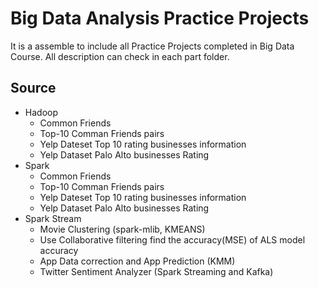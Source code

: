 
# Big Data Analysis Practice Projects
It is a assemble to include all Practice Projects completed in Big Data Course. All description can check in each part folder.
## Source
- Hadoop
	- Common Friends
	- Top-10 Comman Friends pairs
	- Yelp Dateset Top 10 rating businesses information
	- Yelp Dataset Palo Alto businesses Rating
- Spark
	- Common Friends
	- Top-10 Comman Friends pairs
	- Yelp Dateset Top 10 rating businesses information
	- Yelp Dataset Palo Alto businesses Rating
- Spark Stream
	- Movie Clustering (spark-mlib, KMEANS)
	- Use Collaborative filtering find the accuracy(MSE) of ALS model accuracy
	- App Data correction and App Prediction (KMM)
	- Twitter Sentiment Analyzer (Spark Streaming and Kafka)

